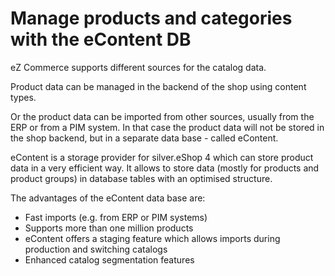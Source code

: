 # Manage products and categories with the eContent DB

eZ Commerce supports different sources for the catalog data.

Product data can be managed in the backend of the shop using content types.

Or the product data can be imported from other sources, usually from the ERP or from a PIM system. In that case the product data will not be stored in the shop backend, but in a separate data base -  called eContent.

eContent is a storage provider for silver.eShop 4 which can store product data in a very efficient way. It allows to store data (mostly for products and product groups) in database tables with an optimised structure.

The advantages of the eContent data base are:

- Fast imports (e.g. from ERP or PIM systems)
- Supports more than one million products
- eContent offers a staging feature which allows imports during production and switching catalogs
- Enhanced catalog segmentation features
